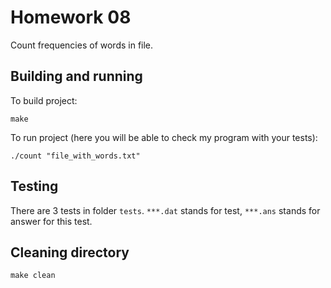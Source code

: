 # Homework 08
Count frequencies of words in file.

## Building and running
To build project:
```
make
```

To run project (here you will be able to check my program with your tests):
```
./count "file_with_words.txt"
```

## Testing
There are 3 tests in folder `tests`. `***.dat` stands for test, `***.ans` stands for answer for this test.

## Cleaning directory
```
make clean
```
